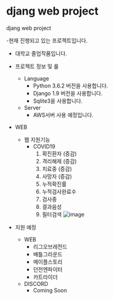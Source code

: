 # djang web project
djang web project

-현재 진행되고 있는 프로젝트입니다.
 * 대학교 졸업작품입니다.

- 프로젝트 정보 및 룰
  * Language
    - Python 3.6.2 버전을 사용합니다.
    - Django 1.9 버전을 사용합니다.
    - Sqlite3을 사용합니다.
  * Server
    - AWS서버 사용 예정입니다.
- WEB
  * 웹 지원기능
    - COVID19
      1. 확진환자 (증감)
      2. 격리해제 (증감)
      3. 치료중   (증감)
      4. 사망자   (증감)
      5. 누적확진률
      6. 누적검사완료수
      7. 검사중
      8. 결과음성
      9. 필터검색
      ![image](https://user-images.githubusercontent.com/59546443/95661589-7bb81580-0b6b-11eb-85bb-d99ff529e387.png)

- 지원 예정
  * WEB
    - 리그오브레전드
    - 배틀그라운드
    - 메이플스토리
    - 던전엔파이터
    - 카트라이더
  * DISCORD
    - Coming Soon
